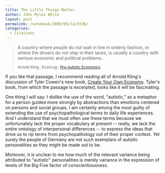 ```yaml
---
title: The Little Things Matter
author: John Myles White
layout: post
permalink: /notebook/2009/05/14/3536/
categories:
  - Citations
---
```


<blockquote>
<p>A country where people do not wait in line in orderly fashion, or where the drivers do not stay in their lanes, is usually a country with serious economic and political problems.</p>

<small>Arnold Kling : EconLog : <a href="http://econlog.econlib.org/archives/2009/05/pro-autistic_ec.html">Pro-Autistic Economics</a></small>
</blockquote>

If you like that passage, I recommend reading all of Arnold Kling's discussion of Tyler Cowen's new book, [Create Your Own Economy](http://www.amazon.com/Create-Your-Own-Economy-Prosperity/dp/0525951237). Tyler's book, from which the passage is excerpted, looks like it will be fascinating.

One thing I will say: I dislike the use of the word, "autistic," as a metaphor for a person guided more strongly by abstractions than emotions centered on persons and social groups. I am certainly among the most guilty of extending the use of psychopathological terms to daily life experiences. And I understand that we must often use these terms because we unfortunately lack the proper vocabulary at present -- really, we lack the entire ontology of interpersonal differences -- to express the ideas that drive us to rip terms from psychopathology out of their proper context. Yet surely the people of Germany are not such exemplars of autistic personalities as they might be made out to be.

Moreover, it is unclear to me how much of the relevant variance being attributed to "autistic" personalities is merely variance in the expression of levels of the Big Five factor of conscientiousness.
